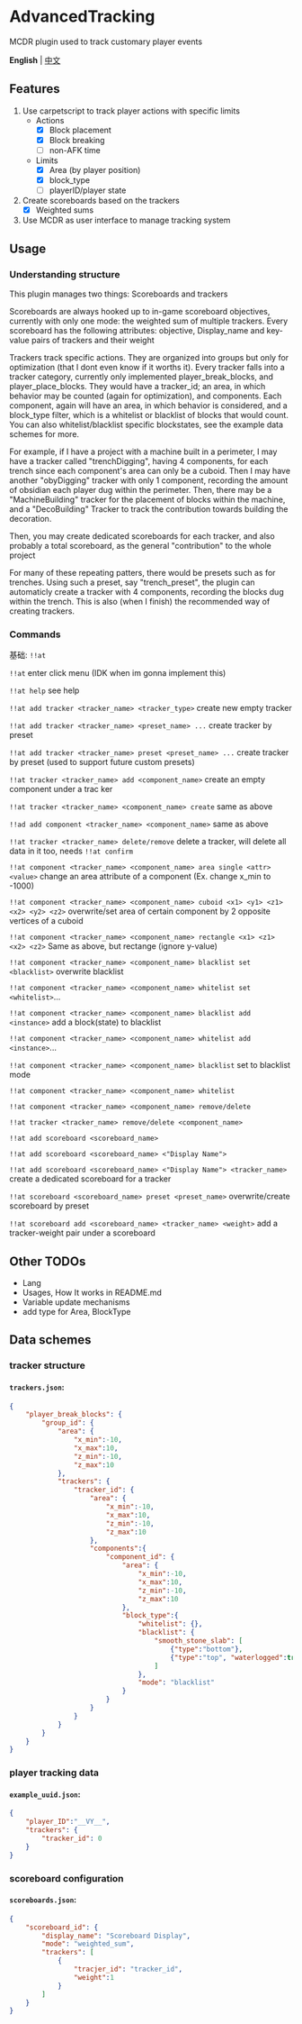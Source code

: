 # AdvancedTracking
MCDR plugin used to track customary player events

**English** | [中文](README.zh_cn.md)

## Features

1. Use carpetscript to track player actions with specific limits
   - Actions
     - [x] Block placement
     - [x] Block breaking
     - [ ] non-AFK time
   - Limits
     - [x] Area (by player position)
     - [x] block_type
     - [ ] playerID/player state
2. Create scoreboards based on the trackers
   - [x] Weighted sums
3. Use MCDR as user interface to manage tracking system


## Usage

### Understanding structure

This plugin manages two things: Scoreboards and trackers

Scoreboards are always hooked up to in-game scoreboard objectives, currently with only one mode: the weighted sum of multiple trackers. Every scoreboard has the following attributes: objective, Display_name and key-value pairs of trackers and their weight

Trackers track specific actions. They are organized into groups but only for optimization (that I dont even know if it worths it). Every tracker falls into a tracker category, currently only implemented player_break_blocks, and player_place_blocks. They would have a tracker_id; an area, in which behavior may be counted (again for optimization), and components. Each component, again will have an area, in which behavior is considered, and a block_type filter, which is a whitelist or blacklist of blocks that would count. You can also whitelist/blacklist specific blockstates, see the example data schemes for more.

For example, if I have a project with a machine built in a perimeter, I may have a tracker called "trenchDigging", having 4 components, for each trench since each component's area can only be a cuboid. Then I may have another "obyDigging" tracker with only 1 component, recording the amount of obsidian each player dug within the perimeter. Then, there may be a "MachineBuilding" tracker for the placement of blocks within the machine, and a "DecoBuilding" Tracker to track the contribution towards building the decoration.

Then, you may create dedicated scoreboards for each tracker, and also probably a total scoreboard, as the general "contribution" to the whole project

For many of these repeating patters, there would be presets such as for trenches. Using such a preset, say "trench_preset", the plugin can automaticly create a tracker with 4 components, recording the blocks dug within the trench. This is also (when I finish) the recommended way of creating trackers.


### Commands

基础: `!!at`

`!!at` enter click menu (IDK when im gonna implement this)

`!!at help` see help

`!!at add tracker <tracker_name> <tracker_type>` create new empty tracker

`!!at add tracker <tracker_name> <preset_name> ...` create tracker by preset

`!!at add tracker <tracker_name> preset <preset_name> ...` create tracker by preset (used to support future custom presets)

`!!at tracker <tracker_name> add <component_name>` create an empty component under a trac ker

`!!at tracker <tracker_name> <component_name> create` same as above

`!!ad add component <tracker_name> <component_name>` same as above

`!!at tracker <tracker_name> delete/remove` delete a tracker, will delete all data in it too, needs `!!at confirm`

`!!at component <tracker_name> <component_name> area single <attr> <value>` change an area attribute of a component (Ex. change x_min to -1000)

`!!at component <tracker_name> <component_name> cuboid <x1> <y1> <z1> <x2> <y2> <z2>` overwrite/set area of certain component by 2 opposite vertices of a cuboid

`!!at component <tracker_name> <component_name> rectangle <x1> <z1> <x2> <z2>` Same as above, but rectange (ignore y-value)

`!!at component <tracker_name> <component_name> blacklist set <blacklist>` overwrite blacklist

`!!at component <tracker_name> <component_name> whitelist set <whitelist>`...

`!!at component <tracker_name> <component_name> blacklist add <instance>` add a block(state) to blacklist

`!!at component <tracker_name> <component_name> whitelist add <instance>`...

`!!at component <tracker_name> <component_name> blacklist` set to blacklist mode

`!!at component <tracker_name> <component_name> whitelist`

`!!at component <tracker_name> <component_name> remove/delete`

`!!at tracker <tracker_name> remove/delete <component_name>`


`!!at add scoreboard <scoreboard_name>`

`!!at add scoreboard <scoreboard_name> <"Display Name">`

`!!at add scoreboard <scoreboard_name> <"Display Name"> <tracker_name>` create a dedicated scoreboard for a tracker

`!!at scoreboard <scoreboard_name> preset <preset_name>` overwrite/create scoreboard by preset

`!!at scoreboard add <scoreboard_name> <tracker_name> <weight>` add a tracker-weight pair under a scoreboard

## Other TODOs
- Lang
- Usages, How It works in README.md
- Variable update mechanisms
- add type for Area, BlockType

## Data schemes
### tracker structure
#### **`trackers.json`**: 
```json
{
    "player_break_blocks": {
        "group_id": { 
            "area": {
                "x_min":-10, 
                "x_max":10, 
                "z_min":-10, 
                "z_max":10
            }, 
            "trackers": {
                "tracker_id": { 
                    "area": {
                        "x_min":-10, 
                        "x_max":10, 
                        "z_min":-10, 
                        "z_max":10
                    }, 
                    "components":{
                        "component_id": {
                            "area": {
                                "x_min":-10, 
                                "x_max":10, 
                                "z_min":-10, 
                                "z_max":10
                            }, 
                            "block_type":{
                                "whitelist": {}, 
                                "blacklist": {
                                    "smooth_stone_slab": [
                                        {"type":"bottom"}, 
                                        {"type":"top", "waterlogged":true}
                                    ]
                                }, 
                                "mode": "blacklist"
                            }
                        }
                    }
                }
            }
        }
    }
}
```
### player tracking data
#### **`example_uuid.json`**: 
```json
{
    "player_ID":"__VY__", 
    "trackers": {
        "tracker_id": 0
    }
}
```
### scoreboard configuration
#### **`scoreboards.json`**: 
```json
{
    "scoreboard_id": {
        "display_name": "Scoreboard Display", 
        "mode": "weighted_sum", 
        "trackers": [
            {
                "tracjer_id": "tracker_id", 
                "weight":1
            }
        ]
    }
}
```